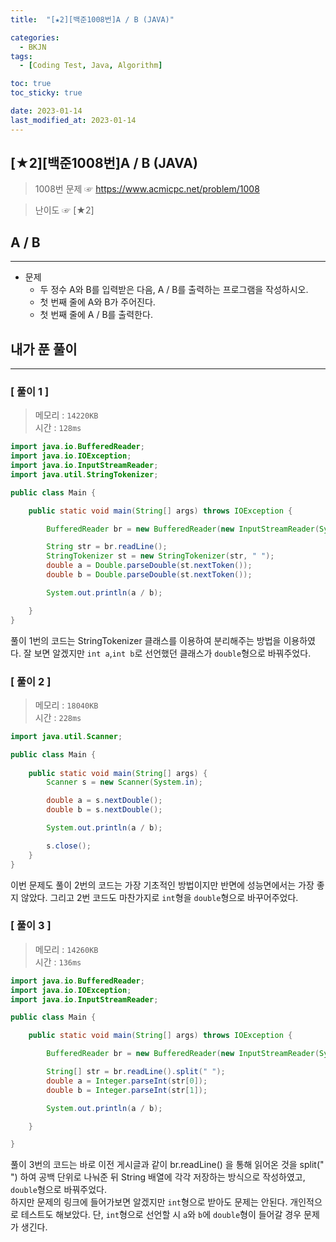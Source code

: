 ```yaml
---
title:  "[★2][백준1008번]A / B (JAVA)" 

categories:
  - BKJN
tags:
  - [Coding Test, Java, Algorithm]

toc: true
toc_sticky: true

date: 2023-01-14
last_modified_at: 2023-01-14
---
```

[★2][백준1008번]A / B (JAVA)
----
> 1008번 문제 ☞ <https://www.acmicpc.net/problem/1008>  

> 난이도 ☞ [★2]
  
## A / B 
___  
- 문제
  - 두 정수 A와 B를 입력받은 다음, A / B를 출력하는 프로그램을 작성하시오.
  - 첫 번째 줄에 A와 B가 주어진다.
  - 첫 번째 줄에 A / B를 출력한다.
  
## 내가 푼 풀이
___  


### [ 풀이 1 ]  
>메모리 : `14220KB`  
>시간 : `128ms`  

```java
import java.io.BufferedReader;
import java.io.IOException;
import java.io.InputStreamReader;
import java.util.StringTokenizer;

public class Main {

	public static void main(String[] args) throws IOException {

		BufferedReader br = new BufferedReader(new InputStreamReader(System.in));

		String str = br.readLine();
		StringTokenizer st = new StringTokenizer(str, " ");
		double a = Double.parseDouble(st.nextToken());
		double b = Double.parseDouble(st.nextToken());

		System.out.println(a / b);

	}
}
```
풀이 1번의 코드는 StringTokenizer 클래스를 이용하여 분리해주는 방법을 이용하였다. 잘 보면 알겠지만 `int a`,`int b`로 선언했던 클래스가 `double`형으로 바꿔주었다.
### [ 풀이 2 ]  
>메모리 : `18040KB`  
>시간 : `228ms`  
  
```java
import java.util.Scanner;

public class Main {
    
	public static void main(String[] args) {
		Scanner s = new Scanner(System.in);

		double a = s.nextDouble();
		double b = s.nextDouble();

		System.out.println(a / b);

		s.close();
	}
}
```
이번 문제도 풀이 2번의 코드는 가장 기초적인 방법이지만 반면에 성능면에서는 가장 좋지 않았다. 그리고 2번 코드도 마찬가지로 `int`형을 `double`형으로 바꾸어주었다.
### [ 풀이 3 ]  
>메모리 : `14260KB`  
>시간 : `136ms`  
  
```java
import java.io.BufferedReader;
import java.io.IOException;
import java.io.InputStreamReader;

public class Main {

	public static void main(String[] args) throws IOException {

		BufferedReader br = new BufferedReader(new InputStreamReader(System.in));

		String[] str = br.readLine().split(" ");
		double a = Integer.parseInt(str[0]);
		double b = Integer.parseInt(str[1]);

		System.out.println(a / b);

	}

}
```
풀이 3번의 코드는 바로 이전 게시글과 같이 br.readLine() 을 통해 읽어온 것을 split(" ") 하여 공백 단위로 나눠준 뒤 String 배열에 각각 저장하는 방식으로 작성하였고, `double`형으로 바꿔주었다.  
하지만 문제의 링크에 들어가보면 알겠지만 `int`형으로 받아도 문제는 안된다. 개인적으로 테스트도 해보았다. 단, `int`형으로 선언할 시 `a`와 `b`에 `double`형이 들어갈 경우 문제가 생긴다.